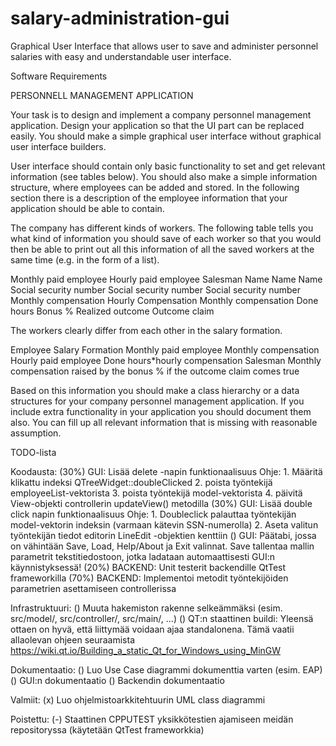 # salary-administration-gui
Graphical User Interface that allows user to save and administer personnel salaries with easy and understandable user interface.

Software Requirements

PERSONNELL MANAGEMENT APPLICATION

Your task is to design and implement a company personnel management
application. Design your application so that the UI part can be replaced easily. You
should make a simple graphical user interface without graphical user interface builders. 

User interface should contain only basic functionality to set and get relevant information 
(see tables below). You should also make a simple information structure, where employees can 
be added and stored. In the following section there is a description of the employee 
information that your application should be able to contain.

The company has different kinds of workers. The following table tells you what kind
of information you should save of each worker so that you would then be able to
print out all this information of all the saved workers at the same time (e.g. in the
form of a list).

Monthly paid employee Hourly paid employee Salesman
Name                            Name                                    Name
Social security number          Social security number 			Social security number
Monthly compensation            Hourly Compensation 			Monthly compensation
                                Done hours                              Bonus % 
                                                                        Realized outcome
                                                                        Outcome claim

The workers clearly differ from each other in the salary formation.

Employee                        Salary Formation
Monthly paid employee           Monthly compensation
Hourly paid employee            Done hours*hourly compensation
Salesman                        Monthly compensation raised by the bonus % if the 
                                outcome claim comes true

Based on this information you should make a class hierarchy or a data structures
for your company personnel management application. If you include extra
functionality in your application you should document them also.
You can fill up all relevant information that is missing with reasonable assumption.



TODO-lista

Koodausta:
    (30%) GUI: Lisää delete -napin funktionaalisuus
            Ohje:
            1. Määritä klikattu indeksi QTreeWidget::doubleClicked
            2. poista työntekijä employeeList-vektorista
            3. poista työntekijä model-vektorista
            4. päivitä View-objekti controllerin updateView() metodilla
    (30%) GUI: Lisää double click napin funktionaalisuus
            Ohje:
            1. Doubleclick palauttaa työntekijän model-vektorin indeksin (varmaan kätevin SSN-numerolla)
            2. Aseta valitun työntekijän tiedot editorin LineEdit -objektien kenttiin
    () GUI: Päätabi, jossa on vähintään Save, Load, Help/About ja Exit valinnat. Save tallentaa
            mallin parametrit tekstitiedostoon, jotka ladataan automaattisesti GUI:n käynnistyksessä!
    (20%) BACKEND: Unit testerit backendille QtTest frameworkilla
    (70%) BACKEND: Implementoi metodit työntekijöiden parametrien asettamiseen controllerissa

Infrastruktuuri:
    () Muuta hakemiston rakenne selkeämmäksi (esim. src/model/, src/controller/, src/main/, ...)
    () QT:n staattinen buildi: Yleensä ottaen on hyvä, että liittymää voidaan ajaa standalonena. Tämä
        vaatii allaolevan ohjeen seuraamista
        https://wiki.qt.io/Building_a_static_Qt_for_Windows_using_MinGW

Dokumentaatio:
    () Luo Use Case diagrammi dokumenttia varten (esim. EAP)
    () GUI:n dokumentaatio
    () Backendin dokumentaatio

Valmiit:
    (x) Luo ohjelmistoarkkitehtuurin UML class diagrammi

Poistettu:
    (-) Staattinen CPPUTEST yksikkötestien ajamiseen meidän repositoryssa (käytetään QtTest frameworkkia)
